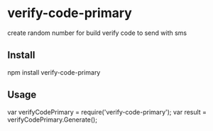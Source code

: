 # verify-code-primary

create random number for build verify code to send with sms

## Install

npm install verify-code-primary

## Usage

var verifyCodePrimary = require('verify-code-primary');
var result = verifyCodePrimary.Generate();
